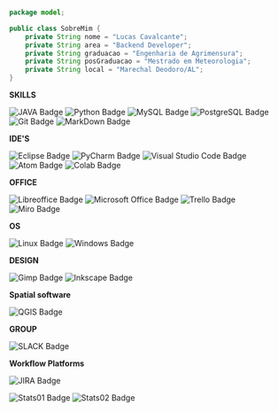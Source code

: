 ~~~java

package model;

public class SobreMim {
    private String nome = "Lucas Cavalcante";
    private String area = "Backend Developer";
    private String graduacao = "Engenharia de Agrimensura";
    private String posGraduacao = "Mestrado em Meteorologia";
    private String local = "Marechal Deodoro/AL";
}

~~~
**SKILLS**

![JAVA Badge](https://img.shields.io/badge/Java-ED8B00?style=for-the-badge&logo=openjdk&logoColor=white)
![Python Badge](https://img.shields.io/badge/Python-14354C?style=for-the-badge&logo=python&logoColor=white)
![MySQL Badge](https://img.shields.io/badge/MySQL-00000F?style=for-the-badge&logo=mysql&logoColor=white)
![PostgreSQL Badge](https://img.shields.io/badge/PostgreSQL-316192?style=for-the-badge&logo=postgresql&logoColor=white)
![Git Badge](https://img.shields.io/badge/GIT-E44C30?style=for-the-badge&logo=git&logoColor=white)
![MarkDown Badge](https://img.shields.io/badge/Markdown-000000?style=for-the-badge&logo=markdown&logoColor=white)

**IDE'S**

![Eclipse Badge](https://img.shields.io/badge/Eclipse-2C2255?style=for-the-badge&logo=eclipse&logoColor=white)
![PyCharm Badge](https://img.shields.io/badge/PyCharm-000000.svg?&style=for-the-badge&logo=PyCharm&logoColor=white)
![Visual Studio Code Badge](https://img.shields.io/badge/Visual_Studio_Code-0078D4?style=for-the-badge&logo=visual%20studio%20code&logoColor=white)
![Atom Badge](https://img.shields.io/badge/Atom-66595C?style=for-the-badge&logo=Atom&logoColor=white)
![Colab Badge](https://img.shields.io/badge/Colab-F9AB00?style=for-the-badge&logo=googlecolab&color=525252)

**OFFICE**

![Libreoffice Badge](https://img.shields.io/badge/LibreOffice-18A303?style=for-the-badge&logo=LibreOffice&logoColor=white)
![Microsoft Office Badge](https://img.shields.io/badge/Microsoft_Office-D83B01?style=for-the-badge&logo=microsoft-office&logoColor=white)
![Trello Badge](https://img.shields.io/badge/Trello-0052CC?style=for-the-badge&logo=trello&logoColor=white)
![Miro Badge](https://img.shields.io/badge/Miro-050038?style=for-the-badge&logo=Miro&logoColor=white)

**OS**

![Linux Badge](https://img.shields.io/badge/Linux-FCC624?style=for-the-badge&logo=linux&logoColor=black)
![Windows Badge](	https://img.shields.io/badge/Windows-0078D6?style=for-the-badge&logo=windows&logoColor=white)

**DESIGN**

![Gimp Badge](https://img.shields.io/badge/gimp-5C5543?style=for-the-badge&logo=gimp&logoColor=white)
![Inkscape Badge](https://img.shields.io/badge/Inkscape-000000?style=for-the-badge&logo=Inkscape&logoColor=white)

**Spatial software**

![QGIS Badge](https://img.shields.io/badge/qgis-3.22_białowieża-93b023?&style=for-the-badge&logo=qgis&logoColor=white)

**GROUP**

![SLACK Badge](https://img.shields.io/badge/Slack-4A154B?style=for-the-badge&logo=slack&logoColor=white)

**Workflow Platforms**

![JIRA Badge](https://img.shields.io/badge/Jira-0052CC?style=for-the-badge&logo=Jira&logoColor=white)

![Stats01 Badge](https://github-readme-stats.vercel.app/api?username=cavalcantelb&theme=dracula)    ![Stats02 Badge](https://github-readme-stats.vercel.app/api/top-langs/?username=cavalcantelb&theme=dracula)
